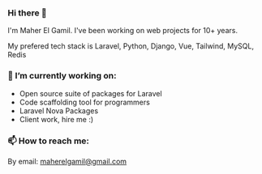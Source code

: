 ### Hi there 👋

I'm Maher El Gamil. I've been working on web projects for 10+ years. 

My prefered tech stack is Laravel, Python, Django, Vue, Tailwind, MySQL, Redis

### 🔭 I’m currently working on:

- Open source suite of packages for Laravel
- Code scaffolding tool for programmers
- Laravel Nova Packages
- Client work, hire me :)

### 📫 How to reach me: 

By email: maherelgamil@gmail.com
